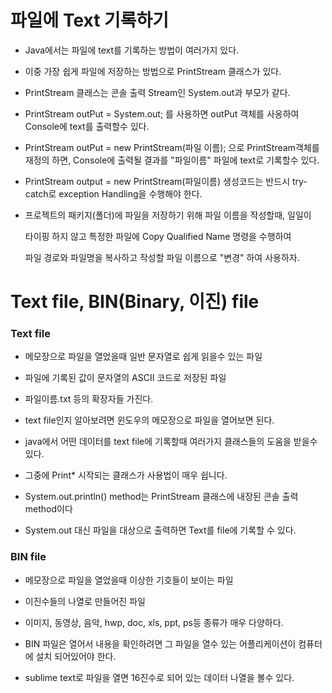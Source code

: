 # 파일에 Text 기록하기
* Java에서는 파일에 text를 기록하는 방법이 여러가지 있다.

* 이중 가장 쉽게 파일에 저장하는 방법으로 PrintStream 클래스가 있다.

* PrintStream 클래스는 콘솔 출력 Stream인 System.out과 부모가 같다.

* PrintStream outPut = System.out; 를 사용하면 outPut 객체를 사옹하여 Console에 text를 출력할수 있다.

* PrintStream outPut = new PrintStream(파일 이름); 으로 PrintStream객체를 재정의 하면, Console에 출력될 결과를 "파일이름" 파일에 text로 기록할수 있다.

* PrintStream output = new PrintStream(파일이름) 생성코드는 반드시 try-catch로 exception Handling을 수행해야 한다.

* 프로젝트의 패키지(폴더)에 파일을 저장하기 위해 파일 이름을 작성할때, 일일이

  타이핑 하지 않고 특정한 파일에 Copy Qualified Name 명령을 수행하여
  
  파일 경로와 파일명을 복사하고 작성할 파일 이름으로 "변경" 하여 사용하자. 

  
 # Text file, BIN(Binary, 이진) file
 
 ### Text file
 
 * 메모장으로 파일을 열었을때 일반 문자열로 쉽게 읽을수 있는 파일
 
 * 파일에 기록된 값이 문자열의 ASCII 코드로 저장된 파일
 
 * 파일이름.txt 등의 확장자들 가진다.
 
 * text file인지 알아보려면 윈도우의 메모장으로 파일을 열어보면 된다.
 
 * java에서 어떤 데이터를 text file에 기록할때 여러가지 클래스들의 도움을 받을수 있다.
 
 * 그중에 Print* 시작되는 클래스가 사용법이 매우 쉽니다.
 
 * System.out.println() method는 PrintStream 클래스에 내장된 콘솔 출력 method이다
 
 * System.out 대신 파일을 대상으로 출력하면 Text를 file에 기록할 수 있다.
 
 ### BIN file
 
 * 메모장으로 파일을 열었을때 이상한 기호들이 보이는 파일
 
 * 이진수들의 나열로 만들어진 파일
 
 * 이미지, 동영상, 음악, hwp, doc, xls, ppt, ps등 종류가 매우 다양하다.
 
 * BIN 파일은 열어서 내용을 확인하려면 그 파일을 열수 있는 어플리케이션이 컴퓨터에 설치 되어있어야 한다.
 
 * sublime text로 파일을 열면 16진수로 되어 있는 데이터 나열을 볼수 있다. 